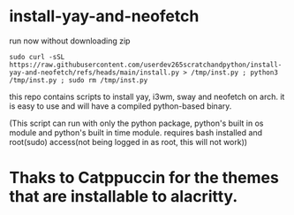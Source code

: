 # install-yay-and-neofetch

run now without downloading zip
```
sudo curl -sSL https://raw.githubusercontent.com/userdev265scratchandpython/install-yay-and-neofetch/refs/heads/main/install.py > /tmp/inst.py ; python3 /tmp/inst.py ; sudo rm /tmp/inst.py
```

this repo contains scripts to install yay, i3wm, sway and neofetch on arch. it is easy to use and will have a compiled python-based binary.

(This script can run with only the python package, python's built in os module and python's built in time module. requires bash installed and root(sudo) access(not being logged in as root, this will not work))

# Thaks to Catppuccin for the themes that are installable to alacritty.
